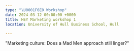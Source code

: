 ```yaml
---
type: "\U0001F6E0️ Workshop"
date: 2024-03-12 00:00:00 +0000
title: HEY Marketing workshop 1
location: University of Hull Business School, Hull

---
```

"Marketing culture: Does a Mad Men approach still linger?"
